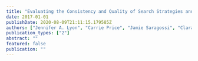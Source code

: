 ```yaml
---
title: "Evaluating the Consistency and Quality of Search Strategies and Methodology in Cochrane Urology Group Systematic Reviews"
date: 2017-01-01
publishDate: 2020-08-09T21:11:15.179585Z
authors: ["Jennifer A. Lyon", "Carrie Price", "Jamie Saragossi", "Clara Y. Tran"]
publication_types: ["2"]
abstract: ""
featured: false
publication: ""
---
```


